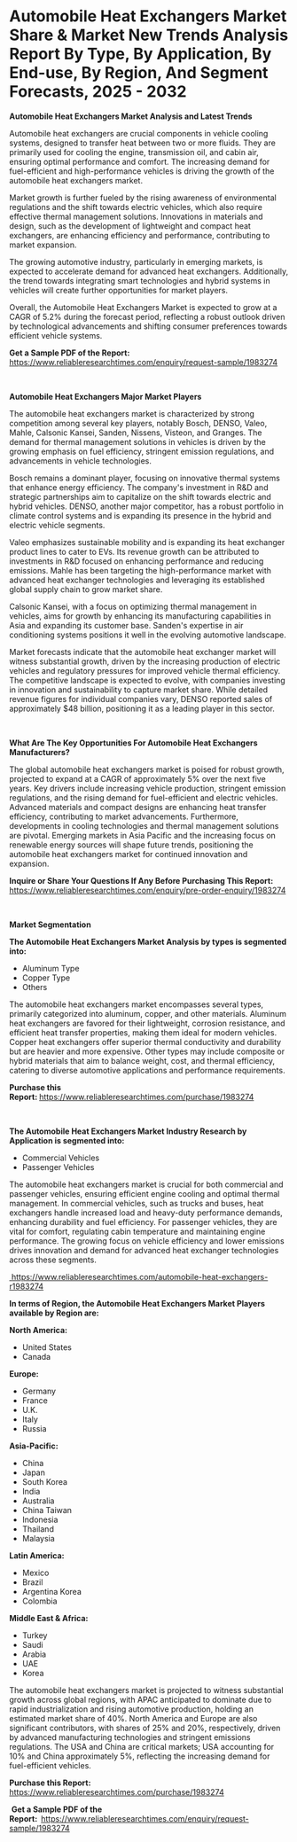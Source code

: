 <p><h1>Automobile Heat Exchangers Market Share & Market New Trends Analysis Report By Type, By Application, By End-use, By Region, And Segment Forecasts, 2025 - 2032</h1></p><p><strong>Automobile Heat Exchangers Market Analysis and Latest Trends</strong></p>
<p><p>Automobile heat exchangers are crucial components in vehicle cooling systems, designed to transfer heat between two or more fluids. They are primarily used for cooling the engine, transmission oil, and cabin air, ensuring optimal performance and comfort. The increasing demand for fuel-efficient and high-performance vehicles is driving the growth of the automobile heat exchangers market. </p><p>Market growth is further fueled by the rising awareness of environmental regulations and the shift towards electric vehicles, which also require effective thermal management solutions. Innovations in materials and design, such as the development of lightweight and compact heat exchangers, are enhancing efficiency and performance, contributing to market expansion.</p><p>The growing automotive industry, particularly in emerging markets, is expected to accelerate demand for advanced heat exchangers. Additionally, the trend towards integrating smart technologies and hybrid systems in vehicles will create further opportunities for market players. </p><p>Overall, the Automobile Heat Exchangers Market is expected to grow at a CAGR of 5.2% during the forecast period, reflecting a robust outlook driven by technological advancements and shifting consumer preferences towards efficient vehicle systems.</p></p>
<p><strong>Get a Sample PDF of the Report:&nbsp;</strong> <a href="https://www.reliableresearchtimes.com/enquiry/request-sample/1983274?utm_campaign=3260&utm_medium=2&utm_source=Github&utm_content=ia&utm_term=12042025&utm_id=automobile-heat-exchangers">https://www.reliableresearchtimes.com/enquiry/request-sample/1983274</a></p>
<p>&nbsp;</p>
<p><strong>Automobile Heat Exchangers Major Market Players</strong></p>
<p><p>The automobile heat exchangers market is characterized by strong competition among several key players, notably Bosch, DENSO, Valeo, Mahle, Calsonic Kansei, Sanden, Nissens, Visteon, and Granges. The demand for thermal management solutions in vehicles is driven by the growing emphasis on fuel efficiency, stringent emission regulations, and advancements in vehicle technologies.</p><p>Bosch remains a dominant player, focusing on innovative thermal systems that enhance energy efficiency. The company's investment in R&D and strategic partnerships aim to capitalize on the shift towards electric and hybrid vehicles. DENSO, another major competitor, has a robust portfolio in climate control systems and is expanding its presence in the hybrid and electric vehicle segments.</p><p>Valeo emphasizes sustainable mobility and is expanding its heat exchanger product lines to cater to EVs. Its revenue growth can be attributed to investments in R&D focused on enhancing performance and reducing emissions. Mahle has been targeting the high-performance market with advanced heat exchanger technologies and leveraging its established global supply chain to grow market share.</p><p>Calsonic Kansei, with a focus on optimizing thermal management in vehicles, aims for growth by enhancing its manufacturing capabilities in Asia and expanding its customer base. Sanden's expertise in air conditioning systems positions it well in the evolving automotive landscape.</p><p>Market forecasts indicate that the automobile heat exchanger market will witness substantial growth, driven by the increasing production of electric vehicles and regulatory pressures for improved vehicle thermal efficiency. The competitive landscape is expected to evolve, with companies investing in innovation and sustainability to capture market share. While detailed revenue figures for individual companies vary, DENSO reported sales of approximately $48 billion, positioning it as a leading player in this sector.</p></p>
<p>&nbsp;</p>
<p><strong>What Are The Key Opportunities For Automobile Heat Exchangers Manufacturers?</strong></p>
<p><p>The global automobile heat exchangers market is poised for robust growth, projected to expand at a CAGR of approximately 5% over the next five years. Key drivers include increasing vehicle production, stringent emission regulations, and the rising demand for fuel-efficient and electric vehicles. Advanced materials and compact designs are enhancing heat transfer efficiency, contributing to market advancements. Furthermore, developments in cooling technologies and thermal management solutions are pivotal. Emerging markets in Asia Pacific and the increasing focus on renewable energy sources will shape future trends, positioning the automobile heat exchangers market for continued innovation and expansion.</p></p>
<p><strong>Inquire or Share Your Questions If Any Before Purchasing This Report:</strong> <a href="https://www.reliableresearchtimes.com/enquiry/pre-order-enquiry/1983274?utm_campaign=3260&utm_medium=2&utm_source=Github&utm_content=ia&utm_term=12042025&utm_id=automobile-heat-exchangers">https://www.reliableresearchtimes.com/enquiry/pre-order-enquiry/1983274</a></p>
<p>&nbsp;</p>
<p><strong>Market Segmentation</strong></p>
<p><strong>The Automobile Heat Exchangers Market Analysis by types is segmented into:</strong></p>
<p><ul><li>Aluminum Type</li><li>Copper Type</li><li>Others</li></ul></p>
<p><p>The automobile heat exchangers market encompasses several types, primarily categorized into aluminum, copper, and other materials. Aluminum heat exchangers are favored for their lightweight, corrosion resistance, and efficient heat transfer properties, making them ideal for modern vehicles. Copper heat exchangers offer superior thermal conductivity and durability but are heavier and more expensive. Other types may include composite or hybrid materials that aim to balance weight, cost, and thermal efficiency, catering to diverse automotive applications and performance requirements.</p></p>
<p><strong>Purchase this Report:&nbsp;</strong><a href="https://www.reliableresearchtimes.com/purchase/1983274?utm_campaign=3260&utm_medium=2&utm_source=Github&utm_content=ia&utm_term=12042025&utm_id=automobile-heat-exchangers">https://www.reliableresearchtimes.com/purchase/1983274</a></p>
<p>&nbsp;</p>
<p><strong>The Automobile Heat Exchangers Market Industry Research by Application is segmented into:</strong></p>
<p><ul><li>Commercial Vehicles</li><li>Passenger Vehicles</li></ul></p>
<p><p>The automobile heat exchangers market is crucial for both commercial and passenger vehicles, ensuring efficient engine cooling and optimal thermal management. In commercial vehicles, such as trucks and buses, heat exchangers handle increased load and heavy-duty performance demands, enhancing durability and fuel efficiency. For passenger vehicles, they are vital for comfort, regulating cabin temperature and maintaining engine performance. The growing focus on vehicle efficiency and lower emissions drives innovation and demand for advanced heat exchanger technologies across these segments.</p></p>
<p><a href="https://www.reliableresearchtimes.com/automobile-heat-exchangers-r1983274?utm_campaign=3260&utm_medium=2&utm_source=Github&utm_content=ia&utm_term=12042025&utm_id=automobile-heat-exchangers">&nbsp;https://www.reliableresearchtimes.com/automobile-heat-exchangers-r1983274</a></p>
<p><strong>In terms of Region, the Automobile Heat Exchangers Market Players available by Region are:</strong></p>
<p>
    <p> <strong> North America: </strong>
        <ul>
            <li>United States</li>
            <li>Canada</li>
        </ul>
        </p> 
    <p> <strong> Europe: </strong>
        <ul>
            <li>Germany</li>
            <li>France</li>
            <li>U.K.</li>
            <li>Italy</li>
            <li>Russia</li>
        </ul>
        </p> 
    <p> <strong> Asia-Pacific: </strong>
        <ul>
            <li>China</li>
            <li>Japan</li>
            <li>South Korea</li>
            <li>India</li>
            <li>Australia</li>
            <li>China Taiwan</li>
            <li>Indonesia</li>
            <li>Thailand</li>
            <li>Malaysia</li>
        </ul>
        </p> 
    <p> <strong> Latin America: </strong>
        <ul>
            <li>Mexico</li>
            <li>Brazil</li>
            <li>Argentina Korea</li>
            <li>Colombia</li>
        </ul>
        </p> 
    <p> <strong> Middle East & Africa: </strong>
        <ul>
            <li>Turkey</li>
            <li>Saudi</li>
            <li>Arabia</li>
            <li>UAE</li>
            <li>Korea</li>
        </ul>
    </p>
    </p>
<p><p>The automobile heat exchangers market is projected to witness substantial growth across global regions, with APAC anticipated to dominate due to rapid industrialization and rising automotive production, holding an estimated market share of 40%. North America and Europe are also significant contributors, with shares of 25% and 20%, respectively, driven by advanced manufacturing technologies and stringent emissions regulations. The USA and China are critical markets; USA accounting for 10% and China approximately 5%, reflecting the increasing demand for fuel-efficient vehicles.</p></p>
<p><strong>Purchase this Report: </strong><a href="https://www.reliableresearchtimes.com/purchase/1983274?utm_campaign=3260&utm_medium=2&utm_source=Github&utm_content=ia&utm_term=12042025&utm_id=automobile-heat-exchangers">https://www.reliableresearchtimes.com/purchase/1983274</a></p>
<p>&nbsp;<strong>Get a Sample PDF of the Report:&nbsp;&nbsp;</strong><a href="https://www.reliableresearchtimes.com/enquiry/request-sample/1983274?utm_campaign=3260&utm_medium=2&utm_source=Github&utm_content=ia&utm_term=12042025&utm_id=automobile-heat-exchangers">https://www.reliableresearchtimes.com/enquiry/request-sample/1983274</a></p>
<p><strong></strong></p>
<p><p></p><p></p><p></p></p>